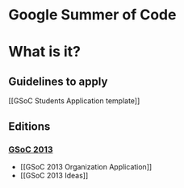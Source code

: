 # Google Summer of Code
# What is it?

## Guidelines to apply
 [[GSoC Students Application template]]
## Editions

### [GSoC 2013](http://www.google-melange.com/gsoc/homepage/google/gsoc2013)
* [[GSoC 2013 Organization Application]]
* [[GSoC 2013 Ideas]]
